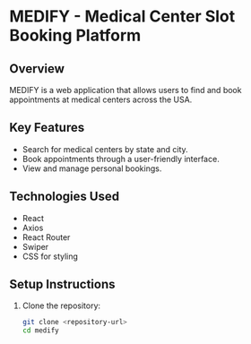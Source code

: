 # MEDIFY - Medical Center Slot Booking Platform

## Overview
MEDIFY is a web application that allows users to find and book appointments at medical centers across the USA.

## Key Features
- Search for medical centers by state and city.
- Book appointments through a user-friendly interface.
- View and manage personal bookings.

## Technologies Used
- React
- Axios
- React Router
- Swiper
- CSS for styling

## Setup Instructions
1. Clone the repository:
   ```bash
   git clone <repository-url>
   cd medify
